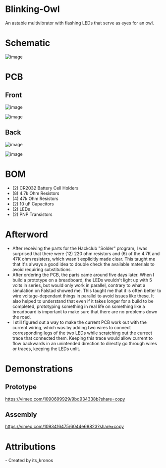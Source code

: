 # Blinking-Owl
An astable multivibrator with flashing LEDs that serve as eyes for an owl.

# Schematic
![image](https://github.com/user-attachments/assets/62d07e14-3de6-47a2-bbdf-333fee625b83)

# PCB

## Front

![image](https://github.com/user-attachments/assets/f8599c5e-118e-42d7-bc29-ced34e97988b)

![image](https://github.com/user-attachments/assets/4768c36a-c10d-4af7-b5b1-2b443bf3efd7)


## Back

![image](https://github.com/user-attachments/assets/ecf22d41-43fa-43ca-9353-39213907336d)

![image](https://github.com/user-attachments/assets/53a5ac6a-c170-48a6-a8b2-8899455d8081)


# BOM

- (2) CR2032 Battery Cell Holders
- (8) 4.7k Ohm Resistors
- (4) 47k Ohm Resistors
- (2) 10 uF Capacitors
- (2) LEDs
- (2) PNP Transistors

# Afterword
- After receiving the parts for the Hackclub "Solder" program, I was surprised that there were (12) 220 ohm resistors and (6) of the 4.7K and 47K ohm resisters, which wasn't explicitly made clear. This taught me that it's always a good idea to double check the available materials to avoid requiring substitutions.
- After ordering the PCB, the parts came around five days later. When I build a prototype on a breadboard, the LEDs wouldn't light up with 5 volts in series, but would only work in parallel, contrary to what a simulation on Falstad showed me. This taught me that it is often better to wire voltage-dependant things in parallel to avoid issues like these. It also helped to understand that even if it takes longer for a build to be completed, prototyping something in real life on something like a breadboard is important to make sure that there are no problems down the road.
- I still figured out a way to make the current PCB work out with the current wiring, which was by adding two wires to connect corresponding legs of the two LEDs while scratching out the currect trace that connected them. Keeping this trace would allow current to flow backwards in an unintended direction to directly go through wires or traces, keeping the LEDs unlit.

# Demonstrations

## Prototype
https://vimeo.com/1090699929/9bd934338b?share=copy

## Assembly
https://vimeo.com/1093416475/6044e68823?share=copy

# Attributions
\- Created by its_kronos
